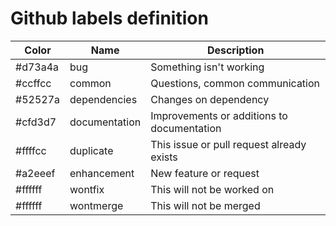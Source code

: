 # Github labels definition

| Color | Name | Description |
|---------|-----|--------------|
| #d73a4a | bug | Something isn't working |
| #ccffcc | common | Questions,  common communication |
| #52527a | dependencies | Changes on dependency |
| #cfd3d7 | documentation | Improvements or additions to documentation |
| #ffffcc | duplicate | This issue or pull request already exists |
| #a2eeef | enhancement  | New feature or request |
| #ffffff | wontfix  | This will not be worked on |
| #ffffff | wontmerge  | This will not be merged |
